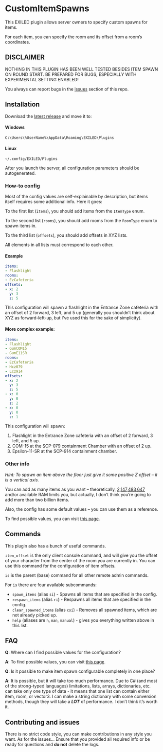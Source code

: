 # CustomItemSpawns

This EXILED plugin allows server owners to specify custom spawns for items.

For each item, you can specify the room and its offset from a room’s coordinates.

## DISCLAIMER
NOTHING IN THIS PLUGIN HAS BEEN WELL TESTED BESIDES ITEM SPAWN ON ROUND START. BE PREPARED FOR BUGS, ESPECIALLY WITH EXPERIMENTAL SETTING ENABLED!

You always can report bugs in the [Issues](https://github.com/FreemanIsAlive/CustomItemSpawns/issues) section of this repo.

## Installation
Download the [latest release](https://github.com/FreemanIsAlive/CustomItemSpawns/releases/latest) and move it to:
#### Windows
`C:\Users\%UserName%\AppData\Roaming\EXILED\Plugins`
#### Linux
`~/.config/EXILED/Plugins`

After you launch the server, all configuration parameters should be autogenerated.

### How-to config
Most of the config values are self-explainable by description, but items itself requires some additional info. Here it goes:

To the first list (`items`), you should add items from the `ItemType` enum.

To the second list (`rooms`), you should add rooms from the `RoomType` enum to spawn items in.

To the third list (`offsets`), you should add offsets in XYZ lists.

All elements in all lists must correspond to each other.

#### Example
```yaml
items:
- Flashlight
rooms:
- EzCafeteria
offsets:
- x: 2
  y: 3
  z: 5
```
This configuration will spawn a flashlight in the Entrance Zone cafeteria with an offset of 2 forward, 3 left, and 5 up (generally you shouldn’t think about XYZ as forward-left-up, but I’ve used this for the sake of simplicity).

#### More complex example:
```yaml
items:
- Flashlight
- GunCOM15
- GunE11SR
rooms:
- EzCafeteria
- Hcz079
- Lcz914
offsets:
- x: 2
  y: 3
  z: 5
- x: 0
  y: 0
  z: 2
- x: 0
  y: 0
  z: 1
```
This configuration will spawn:
1. Flashlight in the Entrance Zone cafeteria with an offset of 2 forward, 3 left, and 5 up.
2. COM-15 at the SCP-079 containment Chamber with an offset of 2 up.
3. Epsilon-11-SR at the SCP-914 containment chamber.

### Other info
_Hint: To spawn an item above the floor just give it some positive Z offset – it is a vertical axis._

You can add as many items as you want – theoretically, [2,147,483,647](https://learn.microsoft.com/dotnet/api/system.int32.maxvalue) and/or available RAM limits you[](https://learn.microsoft.com/dotnet/api/system.int32.maxvalue), but actually, I don’t think you’re going to add more than two billion items.

Also, the config has some default values – you can use them as a reference.

To find possible values, you can visit [this page](https://github.com/Exiled-Team/EXILED/blob/c2d7a3a93569ad9ddbfece0ddd2c93188c7b2414/docs/docs/Resources/Intro.md).

## Commands
This plugin also has a bunch of useful commands.

`item_offset` is the only client console command, and will give you the offset of your character from the center of the room you are currently in. You can use this command for the configuration of item offsets.

`is` is the parent (base) command for all other remote admin commands.

For `is` there are four available subcommands:
- `spawn_items` (alias `si`) - Spawns all items that are specified in the config.
- `respawn_items` (alias `ri`) - Respawns all items that are specified in the config.
- `clear_spawned_items` (alias `csi`) - Removes all spawned items, which are not already picked up.
- `help` (aliases are `h`, `man`, `manual`) - gives you everything written above in this list.

## FAQ
**Q**: Where can I find possible values for the configuration?

**A**: To find possible values, you can visit [this page](https://github.com/Exiled-Team/EXILED/blob/c2d7a3a93569ad9ddbfece0ddd2c93188c7b2414/docs/docs/Resources/Intro.md).

**Q**: Is it possible to make item spawn configurable completely in one place?

**A**: It is possible, but it will take too much performance. Due to C# (and most of the strong-typed languages) limitations, lists, arrays, dictionaries, etc. can take only one type of data - it means that one list can contain either item, room, or vector3. I can make a string dictionary with some conversion methods, though they will take a ***LOT*** of performance. I don’t think it’s worth it.

## Contributing and issues
There is no strict code style, you can make contributions in any style you want.
As for the issues... Ensure that you provided all required info or be ready for questions and **do not** delete the logs.
